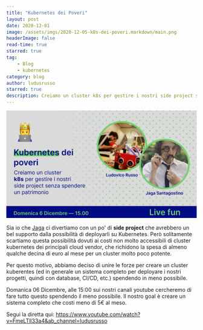 ```yaml
---
title: "Kubernetes dei Poveri"
layout: post
date: 2020-12-01
image: /assets/imgs/2020-12-05-k8s-dei-poveri.markdown/main.png
headerImage: false
read-time: true
starred: true
tag:
    - Blog
    - kubernetes
category: blog
author: ludusrusso
starred: true
description: Creiamo un cluster k8s per gestire i nostri side project senza spendere un patrimonio!
---
```


[![image](/assets/imgs/2020-12-05-k8s-dei-poveri.markdown/main.png)](https://www.youtube.com/watch?v=FmeLTll33a4&ab_channel=ludusrusso)

Sia io che [Jaga](https://jagasantagostino.com/) ci divertiamo con un po' di **side project** che avrebbero un bel supporto dalla possibilità di deployarli su Kubernetes. Però solitamente scartiamo questa possibilità dovuti ai costi non molto accessibili di cluster kubernetes dei principali cloud vendor, che richidono la spesa di almeno qualche decina di euro al mese per un cluster molto poco potente.

Per questo motivo, abbiamo deciso di unire le forze per creare un cluster kuberentes (ed in generale un sistema completo per deployare i nostri progetti, quindi con database, CI/CD, etc.) spendendo in meno possibile.

Domanica 06 Dicembre, alle 15:00 sui nostri canali youtube cercheremo di fare tutto questo spendendo il meno possibile. Il nostro goal è creare un sistema completo che costi meno di 5€ al meso.

Segui la diretta qui: https://www.youtube.com/watch?v=FmeLTll33a4&ab_channel=ludusrusso
